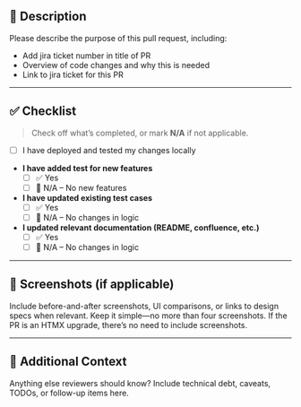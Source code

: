 ## 📝 Description

Please describe the purpose of this pull request, including:
- Add jira ticket number in title of PR
- Overview of code changes and why this is needed
- Link to jira ticket for this PR

---

## ✅ Checklist

> Check off what’s completed, or mark **N/A** if not applicable.

- [ ] I have deployed and tested my changes locally
- **I have added test for new features**
  - [ ] ✅ Yes
  - [ ] 🚫 N/A – No new features
- **I have updated existing test cases**
  - [ ] ✅ Yes
  - [ ] 🚫 N/A – No changes in logic
- **I updated relevant documentation (README, confluence, etc.)**
  - [ ] ✅ Yes
  - [ ] 🚫 N/A – No changes in logic

---

## 📸 Screenshots (if applicable)

Include before-and-after screenshots, UI comparisons, or links to design specs when relevant. Keep it simple—no more than four screenshots. If the PR is an HTMX upgrade, there’s no need to include screenshots.

---

## 📎 Additional Context

Anything else reviewers should know? Include technical debt, caveats, TODOs, or follow-up items here.
